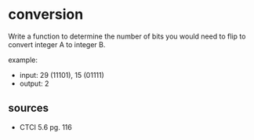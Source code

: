 # conversion
Write a function to determine the number of bits you would need to flip to convert integer A to integer B.

example:
  - input: 29 (11101), 15 (01111)
  - output: 2

## sources
  - CTCI 5.6 pg. 116
